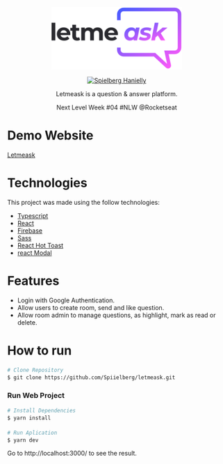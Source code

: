 <p align="center">
   <img src="./src/assets/images/logo.svg" alt="Letmeask" width="300" />
</p>

<p align="center">
   <a href="https://www.linkedin.com/in/spiielberg">
      <img alt="Spielberg Hanielly" src="https://img.shields.io/badge/-Spielberg-0A66C2?style=flat&logo=Linkedin&logoColor=white" />
   </a>
</p>

<p align="center">
  Letmeask is a question & answer platform.
</p>

<p align="center">
  Next Level Week #04 #NLW @Rocketseat
</p>

# Demo Website
[Letmeask](https://letmeask-spielberg.vercel.app)

# Technologies
This project was made using the follow technologies:

* [Typescript](https://www.typescriptlang.org)
* [React](https://reactjs.org)
* [Firebase](https://firebase.google.com)
* [Sass](https://sass-lang.com)
* [React Hot Toast](https://react-hot-toast.com)
* [react Modal](https://www.npmjs.com/package/react-modal)

# Features

* Login with Google Authentication.
* Allow users to create room, send and like question.
* Allow room admin to manage questions, as highlight, mark as read or delete.

#  How to run
```bash
# Clone Repository
$ git clone https://github.com/Spiielberg/letmeask.git
```

### Run Web Project

```bash
# Install Dependencies
$ yarn install

# Run Aplication
$ yarn dev
```
Go to http://localhost:3000/ to see the result.
